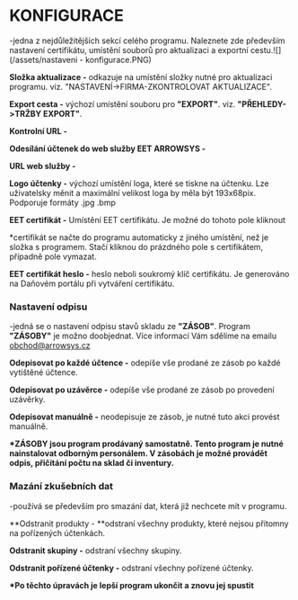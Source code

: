 # KONFIGURACE

-jedna z nejdůležitějších sekcí celého programu. Naleznete zde především nastavení certifikátu, umístění souborů pro aktualizaci a exportní cestu.![](/assets/nastaveni - konfigurace.PNG)

**Složka aktualizace -** odkazuje na umístění složky nutné pro aktualizaci programu. viz. "NASTAVENÍ-&gt;FIRMA-ZKONTROLOVAT AKTUALIZACE".

**Export cesta -** výchozí umístění souboru pro **"EXPORT"**. viz. **"PŘEHLEDY-&gt;TRŽBY EXPORT"**.

**Kontrolní URL -**

**Odesílání účtenek do web služby EET ARROWSYS -**

**URL web služby -**

**Logo účtenky -** výchozí umístění loga, které se tiskne na účtenku. Lze uživatelsky měnit a maximální velikost loga by měla být 193x68pix. Podporuje formáty .jpg .bmp

**EET certifikát -** Umístění EET certifikátu. Je možné do tohoto pole kliknout

\*certifikát se načte do programu automaticky z jiného umístění, než je složka s programem. Stačí kliknou do prázdného pole s certifikátem, případně pole vymazat.

**EET certifikát heslo -** heslo neboli soukromý klíč certifikátu. Je generováno na Daňovém portálu při vytváření certifikátu.

### Nastavení odpisu

-jedná se o nastavení odpisu stavů skladu ze **"ZÁSOB"**. Program **"ZÁSOBY"** je možno doobjednat. Více informací Vám sdělíme na emailu obchod@arrowsys.cz 

**Odepisovat po každé účtence -** odepíše vše prodané ze zásob po každé vytištěné účtence.

**Odepisovat po uzávěrce -** odepíše vše prodané ze zásob po provedení uzávěrky.

**Odepisovat manuálně -** neodepisuje ze zásob, je nutné tuto akci provést manuálně.

**\*ZÁSOBY jsou program prodávaný samostatně. Tento program je nutné nainstalovat odborným personálem. V zásobách je možné provádět odpis, přičítání počtu na sklad či inventury.**

### Mazání zkušebních dat

-používá se především pro smazání dat, která již nechcete mít v programu.

**Odstranit produkty - **odstraní všechny produkty, které nejsou přítomny na pořízených účtenkách.

**Odstranit skupiny -** odstraní všechny skupiny.

**Odstranit pořízené účtenky -** odstraní všechny pořízené účtenky.

**\*Po těchto úpravách je lepší program ukončit a znovu jej spustit**

